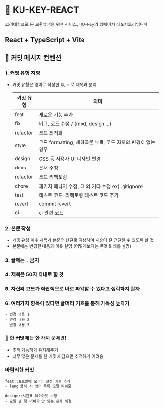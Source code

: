 # 🍪 KU-KEY-REACT
고려대학교로 온 교환학생을 위한 서비스, KU-key의 웹페이지 레포지토리입니다

## React + TypeScript + Vite

## 🖤 커밋 메시지 컨벤션

### 1. 커밋 유형 지정

- 커밋 유형은 영어로 작성한 후, :: 로 제목과 분리
    
    | 커밋 유형 | 의미 |
    | --- | --- |
    | feat | 새로운 기능 추가 |
    | fix | 버그, 코드 수정 / (mod, design ...) |
    | refactor | 코드 최적화 |
    | style | 코드 formatting, 세미콜론 누락, 코드 자체의 변경이 없는 경우 |
    | design | CSS 등 사용자 UI 디자인 변경 |
    | docs | 문서 수정 |
    | refactor | 코드 리팩토링 |
    | chore | 패키지 매니저 수정, 그 외 기타 수정 ex) .gitignore |
    | test | 테스트 코드, 리팩토링 테스트 코드 추가 |
    | revert | commit revert |
    | ci | ci 관련 코드 |

### 2. 본문 작성

- 커밋 유형 이후 제목과 본문은 한글로 작성하여 내용이 잘 전달될 수 있도록 할 것
- 본문에는 변경한 내용과 이유 설명 (어떻게보다는 무엇 & 왜를 설명)

### 3. 끝에는 `.` 금지

### 4. 제목은 50자 이내로 할 것

### 5. 자신의 코드가 직관적으로 바로 파악할 수 있다고 생각하지 말자

### 6. 여러가지 항목이 있다면 글머리 기호를 통해 가독성 높이기

```
- 변경 내용 1
- 변경 내용 2
- 변경 내용 3
```

### 🖤 한 커밋에는 한 가지 문제만!

- 추적 가능하게 유지해주기
- 너무 많은 문제를 한 커밋에 담으면 추적하기 어려움

### 바람직한 커밋

```
feat::프로필에 모국어 설정 기능 추가
- lang 클릭 시 언어 목록 모달 띄워줌

design::시간표 레이아웃 수정
- 요일 별 행 너비가 안 맞는 문제 해결
```
